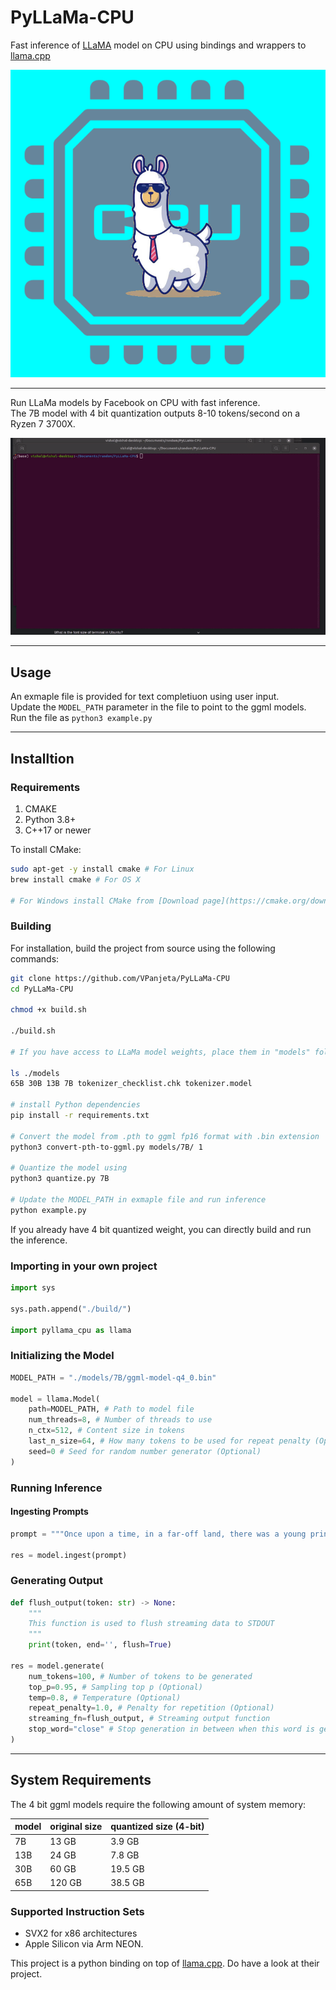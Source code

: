 # PyLLaMa-CPU

Fast inference of [LLaMA](https://arxiv.org/abs/2302.13971) model on CPU using bindings and wrappers to [llama.cpp](https://github.com/ggerganov/llama.cpp)

<img src="assets/pyllama_cpu.png" alt="PyLLaMa-CPU">

---

Run LLaMa models by Facebook on CPU with fast inference.  
The 7B model with 4 bit quantization outputs 8-10 tokens/second on a Ryzen 7 3700X.

<img src="assets/run.gif" alt="PyLLaMa-CPU-Run">  

---

## Usage

An exmaple file is provided for text completiuon using user input.   
Update the `MODEL_PATH` parameter in the file to point to the ggml models.  
Run the file as `python3 example.py`  

---

## Installtion

### Requirements

1. CMAKE
2. Python 3.8+
3. C++17 or newer

To install CMake:  

```bash
sudo apt-get -y install cmake # For Linux
brew install cmake # For OS X

# For Windows install CMake from [Download page](https://cmake.org/download/) and install using the windows installer.
```

### Building

For installation, build the project from source using the following commands:  

```bash
git clone https://github.com/VPanjeta/PyLLaMa-CPU
cd PyLLaMa-CPU

chmod +x build.sh

./build.sh

# If you have access to LLaMa model weights, place them in "models" folder as such

ls ./models
65B 30B 13B 7B tokenizer_checklist.chk tokenizer.model

# install Python dependencies
pip install -r requirements.txt

# Convert the model from .pth to ggml fp16 format with .bin extension
python3 convert-pth-to-ggml.py models/7B/ 1

# Quantize the model using
python3 quantize.py 7B

# Update the MODEL_PATH in exmaple file and run inference
python example.py
```

If you already have 4 bit quantized weight, you can directly build and run the inference.  

### Importing in your own project


```python
import sys

sys.path.append("./build/")

import pyllama_cpu as llama
```

### Initializing the Model
```python
MODEL_PATH = "./models/7B/ggml-model-q4_0.bin"

model = llama.Model(
    path=MODEL_PATH, # Path to model file
    num_threads=8, # Number of threads to use
    n_ctx=512, # Content size in tokens
    last_n_size=64, # How many tokens to be used for repeat penalty (Optional)
    seed=0 # Seed for random number generator (Optional)
)
```

### Running Inference



#### Ingesting Prompts
```python
prompt = """Once upon a time, in a far-off land, there was a young princess named """

res = model.ingest(prompt) 
```
### Generating Output
```python
def flush_output(token: str) -> None:
    """
    This function is used to flush streaming data to STDOUT
    """
    print(token, end='', flush=True)

res = model.generate(
    num_tokens=100, # Number of tokens to be generated
    top_p=0.95, # Sampling top p (Optional)
    temp=0.8, # Temperature (Optional)
    repeat_penalty=1.0, # Penalty for repetition (Optional)
    streaming_fn=flush_output, # Streaming output function
    stop_word="close" # Stop generation in between when this word is generated (Optional)
)
```

---

## System Requirements
The 4 bit ggml models require the following amount of system memory:  


| model | original size | quantized size (4-bit) |
|-------|---------------|------------------------|
| 7B    | 13 GB         | 3.9 GB                 |
| 13B   | 24 GB         | 7.8 GB                 |
| 30B   | 60 GB         | 19.5 GB                |
| 65B   | 120 GB        | 38.5 GB                |


### Supported Instruction Sets
 - SVX2 for x86 architectures
 - Apple Silicon via Arm NEON.


This project is a python binding on top of [llama.cpp](https://github.com/ggerganov/llama.cpp). Do have a look at their project.
